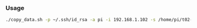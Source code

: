 ### Usage
```bash
./copy_data.sh -p ~/.ssh/id_rsa -a pi -i 192.168.1.102 -s /home/pi/t02-pkt-at-remote/output.pcap -d /home/ubuntu/
```

